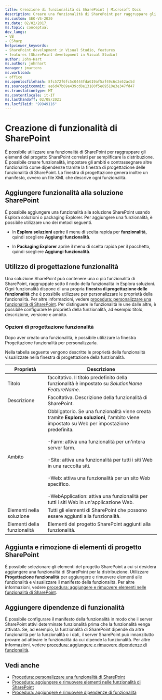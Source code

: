 ```yaml
---
title: Creazione di funzionalità di SharePoint | Microsoft Docs
description: Creare una funzionalità di SharePoint per raggruppare gli elementi del progetto SharePoint correlati per semplificare la distribuzione. Aggiungere funzionalità alla soluzione SharePoint. Utilizzare la finestra di progettazione delle funzionalità.
ms.custom: SEO-VS-2020
ms.date: 02/02/2017
ms.topic: conceptual
dev_langs:
- VB
- CSharp
helpviewer_keywords:
- SharePoint development in Visual Studio, features
- features [SharePoint development in Visual Studio]
author: John-Hart
ms.author: johnhart
manager: jmartens
ms.workload:
- office
ms.openlocfilehash: 8fc572f6fc5c0444fda619af5af49c6c2e52ac5d
ms.sourcegitcommit: ae6d47b09a439cd0e13180f5e89510e3e347fd47
ms.translationtype: MT
ms.contentlocale: it-IT
ms.lasthandoff: 02/08/2021
ms.locfileid: "99949116"
---
```

# <a name="create-sharepoint-features"></a>Creazione di funzionalità di SharePoint
  È possibile utilizzare una funzionalità di SharePoint per raggruppare gli elementi del progetto SharePoint correlati per semplificare la distribuzione. È possibile creare funzionalità, impostare gli ambiti e contrassegnare altre funzionalità come dipendenze tramite la finestra di progettazione delle funzionalità di SharePoint. La finestra di progettazione genera inoltre un manifesto, ovvero un file XML che descrive ogni funzionalità.

## <a name="add-features-to-the-sharepoint-solution"></a>Aggiungere funzionalità alla soluzione SharePoint
 È possibile aggiungere una funzionalità alla soluzione SharePoint usando Esplora soluzioni o packaging Explorer. Per aggiungere una funzionalità, è possibile utilizzare uno dei metodi seguenti.

- In **Esplora soluzioni** aprire il menu di scelta rapida per **funzionalità**, quindi scegliere **Aggiungi funzionalità**.

- In **Packaging Explorer** aprire il menu di scelta rapida per il pacchetto, quindi scegliere **Aggiungi funzionalità**.

## <a name="using-the-feature-designer"></a>Utilizzo di progettazione funzionalità
 Una soluzione SharePoint può contenere una o più funzionalità di SharePoint, raggruppate sotto il nodo della funzionalità in Esplora soluzioni. Ogni funzionalità dispone di una propria **finestra di progettazione delle funzionalità** che è possibile utilizzare per personalizzare le proprietà della funzionalità. Per altre informazioni, vedere [procedura: personalizzare una funzionalità di SharePoint](../sharepoint/how-to-customize-a-sharepoint-feature.md). Per distinguere le funzionalità le une dalle altre, è possibile configurare le proprietà della funzionalità, ad esempio titolo, descrizione, versione e ambito.

### <a name="feature-designer-options"></a>Opzioni di progettazione funzionalità
 Dopo aver creato una funzionalità, è possibile utilizzare la finestra Progettazione funzionalità per personalizzarla.

 Nella tabella seguente vengono descritte le proprietà della funzionalità visualizzate nella finestra di progettazione della funzionalità.

|Proprietà|Descrizione|
|--------------|-----------------|
|Titolo|facoltativo. Il titolo predefinito della funzionalità è impostato su *SolutionName* *FeatureName*.|
|Descrizione|Facoltativa. Descrizione della funzionalità di SharePoint.|
|Ambito|Obbligatorio. Se una funzionalità viene creata tramite **Esplora soluzioni**, l'ambito viene impostato su Web per impostazione predefinita.<br /><br /> -Farm: attiva una funzionalità per un'intera server farm.<br /><br /> -Site: attiva una funzionalità per tutti i siti Web in una raccolta siti.<br /><br /> -Web: attiva una funzionalità per un sito Web specifico.<br /><br /> -WebApplication: attiva una funzionalità per tutti i siti Web in un'applicazione Web.|
|Elementi nella soluzione|Tutti gli elementi di SharePoint che possono essere aggiunti alla funzionalità.|
|Elementi della funzionalità|Elementi del progetto SharePoint aggiunti alla funzionalità.|

## <a name="add-and-remove-sharepoint-project-items"></a>Aggiunta e rimozione di elementi di progetto SharePoint
 È possibile selezionare gli elementi del progetto SharePoint a cui si desidera aggiungere una funzionalità di SharePoint per la distribuzione. Utilizzare **Progettazione funzionalità** per aggiungere e rimuovere elementi alle funzionalità e visualizzare il manifesto della funzionalità. Per altre informazioni, vedere [procedura: aggiungere e rimuovere elementi nelle funzionalità di SharePoint](../sharepoint/how-to-add-and-remove-items-to-sharepoint-features.md).

## <a name="add-feature-dependencies"></a>Aggiungere dipendenze di funzionalità
 È possibile configurare il manifesto della funzionalità in modo che il server SharePoint attivi determinate funzionalità prima che la funzionalità venga attivata. Se, ad esempio, la funzionalità di SharePoint dipende da altre funzionalità per la funzionalità o i dati, il server SharePoint può innanzitutto provare ad attivare le funzionalità da cui dipende la funzionalità. Per altre informazioni, vedere [procedura: aggiungere e rimuovere dipendenze di funzionalità](../sharepoint/how-to-add-and-remove-feature-dependencies.md).

## <a name="see-also"></a>Vedi anche
- [Procedura: personalizzare una funzionalità di SharePoint](../sharepoint/how-to-customize-a-sharepoint-feature.md)
- [Procedura: aggiungere e rimuovere elementi nelle funzionalità di SharePoint](../sharepoint/how-to-add-and-remove-items-to-sharepoint-features.md)
- [Procedura: aggiungere e rimuovere dipendenze di funzionalità](../sharepoint/how-to-add-and-remove-feature-dependencies.md)
